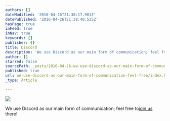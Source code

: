 ```yaml
---
authors: []
dateModified: '2016-04-26T21:38:17.901Z'
datePublished: '2016-04-26T21:38:40.525Z'
hasPage: true
inFeed: true
inNav: true
keywords: []
publisher: {}
title: Discord
description: 'We use Discord as our main form of communication; feel free to join us there!'
author: []
starred: false
sourcePath: _posts/2016-04-26-we-use-discord-as-our-main-form-of-communication-feel-free.md
published: true
url: we-use-discord-as-our-main-form-of-communication-feel-free/index.html
_type: Article

---
```

![](https://s3-us-west-2.amazonaws.com/the-grid-img/p/c829b9bda520f75c4694cda31efd30a027c2ec85.jpg)

We use Discord as our main form of communication; feel free to[join us][0] there!

[0]: http://bit.ly/ascdrealm